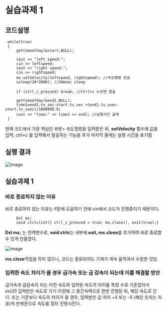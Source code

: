 # 실습과제 1

## 코드설명
        
     while(true)
     {
         gettimeofday(&start,NULL);
 
         cout << "left speed:";
         cin >> leftspeed;
         cout << "right speed:";
         cin >> rightspeed;
         mx.setVelocity(leftspeed, rightspeed); //속도명령 전송
         usleep(20*1000); //20msec sleep
         
         if (ctrl_c_pressed) break; //Ctrl+c 누르면 탈출
 
         gettimeofday(&end1,NULL);
         time1=end1.tv_sec-start.tv_sec +(end1.tv_usec-start.tv_usec)/1000000.0;
         cout << "time:" << time1 << endl; //실행시간 출력
     }

현재 코드에서 가장 핵심인 부분> 속도명령을 입력받은 뒤, **setVelocity** 함수에 값을 입력, _ctrl+c_ 를 입력해서 탈출하는 기능을 추가
마지막 줄에는 실행 시간을 표기함

## 실행 결과

![image](https://github.com/user-attachments/assets/4d07fa2f-89fe-4f66-851c-2ffc7c5dde0a)

## 실습과제 1

### 바로 종료하지 않는 이유

바로 종료하지 않는 이유는 if문에 도달하기 전에 cin에서 코드가 진행중이기 때문이다.

         Dxl mx;
         void ctrlc(int){ ctrl_c_pressed = true; mx.close(), exit(true);}

**Dxl mx;** 는 전역변수로, **void ctrlc**는 내부에 **exit, mx.close**를 추가하여 바로 종료할 수 있게 만들었다.

![image](https://github.com/user-attachments/assets/7081835d-abf9-40cd-8a27-13be426b4c6a)

**mx.close**작업을 하지 않으니, 코드는 종료되어도 기계가 계속 움직여서 수정한 것임.

### 입력한 속도 차이가 클 경우 급가속 또는 급 감속이 되는데 이를 해결할 방안

급가속과 급감속이 되는 이전 속도와 입력된 속도의 차이를 특정 수로 기준잡아서 _ex)25_ 입력받은 속도로 가기 이전에 그 중간속력으로 한번 진행된 뒤, 해당 속도로 간다.
또는 기준보다 속도의 차이가 클 경우, 입력받은 값 까지 +5 또는 -5 (해당 숫자는 자유)씩 반복문으로 속도를 점차 진행시킨다.
